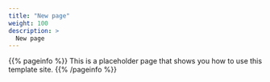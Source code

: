 ```yaml
---
title: "New page"
weight: 100
description: >
  New page
---
```


{{% pageinfo %}}
This is a placeholder page that shows you how to use this template site.
{{% /pageinfo %}}